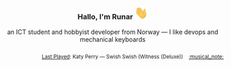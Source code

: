 <h3 align="center">Hallo, I'm Runar <img src="./assets/wave.gif" width="30px" height="30px"></h3>

<div align="center">an ICT student and hobbyist developer from Norway — I like devops and mechanical keyboards</div>

<br/>
<div align="right"><sub>
  <a href="https://www.last.fm/user/runarsf">Last Played</a>: Katy Perry &mdash; Swish Swish (Witness (Deluxe)) &nbsp;&nbsp; <a href="https:&#x2F;&#x2F;www.last.fm&#x2F;music&#x2F;Katy+Perry&#x2F;_&#x2F;Swish+Swish">:musical_note:</a>
</sub></div>

